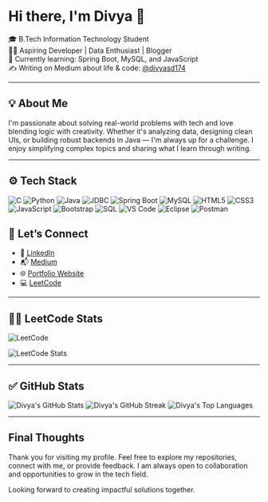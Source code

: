 # Hi there, I'm Divya 👋

🎓 B.Tech Information Technology Student  
👩‍💻 Aspiring Developer | Data Enthusiast | Blogger  
🌱 Currently learning: Spring Boot, MySQL, and JavaScript  
✍️ Writing on Medium about life & code: [@divyasd174](https://medium.com/@divyasd174)

---

## 💡 About Me

I'm passionate about solving real-world problems with tech and love blending logic with creativity. Whether it's analyzing data, designing clean UIs, or building robust backends in Java — I'm always up for a challenge. I enjoy simplifying complex topics and sharing what I learn through writing.

---

## ⚙️ Tech Stack


![C](https://img.shields.io/badge/C-00599C?style=for-the-badge&logo=c&logoColor=white)
![Python](https://img.shields.io/badge/Python-3776AB?style=for-the-badge&logo=python&logoColor=white)
![Java](https://img.shields.io/badge/Java-007396?style=for-the-badge&logo=java&logoColor=white)
![JDBC](https://img.shields.io/badge/JDBC-003B57?style=for-the-badge&logo=oracle&logoColor=white)
![Spring Boot](https://img.shields.io/badge/Spring%20Boot-6DB33F?style=for-the-badge&logo=spring-boot&logoColor=white)
![MySQL](https://img.shields.io/badge/MySQL-4479A1?style=for-the-badge&logo=mysql&logoColor=white)
![HTML5](https://img.shields.io/badge/HTML5-E34F26?style=for-the-badge&logo=html5&logoColor=white)
![CSS3](https://img.shields.io/badge/CSS3-1572B6?style=for-the-badge&logo=css3&logoColor=white)
![JavaScript](https://img.shields.io/badge/JavaScript-F7DF1E?style=for-the-badge&logo=javascript&logoColor=black)
![Bootstrap](https://img.shields.io/badge/Bootstrap-563D7C?style=for-the-badge&logo=bootstrap&logoColor=white)
![SQL](https://img.shields.io/badge/SQL-4479A1?style=for-the-badge&logo=postgresql&logoColor=white)
![VS Code](https://img.shields.io/badge/VS%20Code-007ACC?style=for-the-badge&logo=visual-studio-code&logoColor=white)
![Eclipse](https://img.shields.io/badge/Eclipse-2C2255?style=for-the-badge&logo=eclipse&logoColor=white)
![Postman](https://img.shields.io/badge/Postman-FF6C37?style=for-the-badge&logo=postman&logoColor=white)

## 🔗 Let’s Connect

- 💼 [LinkedIn](https://www.linkedin.com/in/divya-s007/)  
- 📬 [Medium](https://medium.com/@divyasd174)  
- 🌐 [Portfolio Website](https://divya1744.github.io/Portfolio/)  
- 💻 [LeetCode](https://leetcode.com/u/23bit007/)

---

## 👩‍💻 LeetCode Stats

![LeetCode](https://img.shields.io/badge/LeetCode-Solved%20Problems%20%7C%20108-brightgreen)  

![LeetCode Stats](https://leetcard.jacoblin.cool/23bit007?theme=dark&font=robot)


---

## ✅ GitHub Stats

![Divya's GitHub Stats](https://github-readme-stats.vercel.app/api?username=Divya1744&show_icons=true&theme=tokyonight)
![Divya's GitHub Streak](https://github-readme-streak-stats.herokuapp.com?user=Divya1744&theme=tokyonight)
![Divya's Top Languages](https://github-readme-stats.vercel.app/api/top-langs/?username=Divya1744&layout=compact&theme=tokyonight)


---

## Final Thoughts


Thank you for visiting my profile. Feel free to explore my repositories, connect with me, or provide feedback. I am always open to collaboration and opportunities to grow in the tech field.

Looking forward to creating impactful solutions together.

